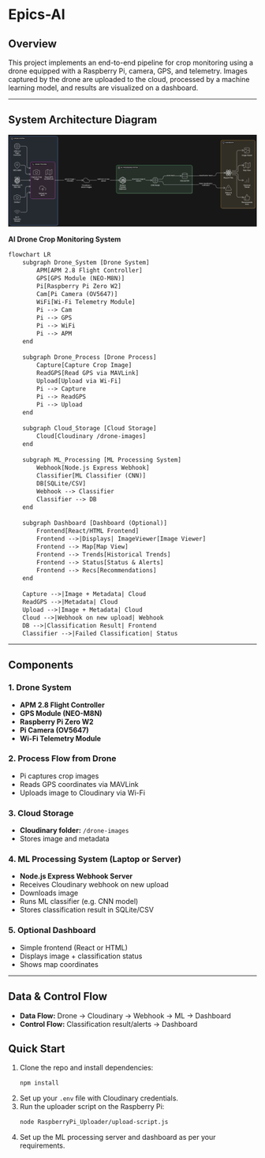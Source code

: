 # Epics-AI

## Overview

This project implements an end-to-end pipeline for crop monitoring using a drone equipped with a Raspberry Pi, camera, GPS, and telemetry. Images captured by the drone are uploaded to the cloud, processed by a machine learning model, and results are visualized on a dashboard.

---

## System Architecture Diagram

![System Architecture](assets/diagram1.png)

**AI Drone Crop Monitoring System**

```mermaid
flowchart LR
    subgraph Drone_System [Drone System]
        APM[APM 2.8 Flight Controller]
        GPS[GPS Module (NEO-M8N)]
        Pi[Raspberry Pi Zero W2]
        Cam[Pi Camera (OV5647)]
        WiFi[Wi-Fi Telemetry Module]
        Pi --> Cam
        Pi --> GPS
        Pi --> WiFi
        Pi --> APM
    end

    subgraph Drone_Process [Drone Process]
        Capture[Capture Crop Image]
        ReadGPS[Read GPS via MAVLink]
        Upload[Upload via Wi-Fi]
        Pi --> Capture
        Pi --> ReadGPS
        Pi --> Upload
    end

    subgraph Cloud_Storage [Cloud Storage]
        Cloud[Cloudinary /drone-images]
    end

    subgraph ML_Processing [ML Processing System]
        Webhook[Node.js Express Webhook]
        Classifier[ML Classifier (CNN)]
        DB[SQLite/CSV]
        Webhook --> Classifier
        Classifier --> DB
    end

    subgraph Dashboard [Dashboard (Optional)]
        Frontend[React/HTML Frontend]
        Frontend -->|Displays| ImageViewer[Image Viewer]
        Frontend --> Map[Map View]
        Frontend --> Trends[Historical Trends]
        Frontend --> Status[Status & Alerts]
        Frontend --> Recs[Recommendations]
    end

    Capture -->|Image + Metadata| Cloud
    ReadGPS -->|Metadata| Cloud
    Upload -->|Image + Metadata| Cloud
    Cloud -->|Webhook on new upload| Webhook
    DB -->|Classification Result| Frontend
    Classifier -->|Failed Classification| Status
```

---

## Components

### 1. Drone System
- **APM 2.8 Flight Controller**
- **GPS Module (NEO-M8N)**
- **Raspberry Pi Zero W2**
- **Pi Camera (OV5647)**
- **Wi-Fi Telemetry Module**

### 2. Process Flow from Drone
- Pi captures crop images
- Reads GPS coordinates via MAVLink
- Uploads image to Cloudinary via Wi-Fi

### 3. Cloud Storage
- **Cloudinary folder:** `/drone-images`
- Stores image and metadata

### 4. ML Processing System (Laptop or Server)
- **Node.js Express Webhook Server**
- Receives Cloudinary webhook on new upload
- Downloads image
- Runs ML classifier (e.g. CNN model)
- Stores classification result in SQLite/CSV

### 5. Optional Dashboard
- Simple frontend (React or HTML)
- Displays image + classification status
- Shows map coordinates

---

## Data & Control Flow

- **Data Flow:** Drone → Cloudinary → Webhook → ML → Dashboard
- **Control Flow:** Classification result/alerts → Dashboard


## Quick Start

1. Clone the repo and install dependencies:
   ```bash
   npm install
   ```
2. Set up your `.env` file with Cloudinary credentials.
3. Run the uploader script on the Raspberry Pi:
   ```bash
   node RaspberryPi_Uploader/upload-script.js
   ```
4. Set up the ML processing server and dashboard as per your requirements.
